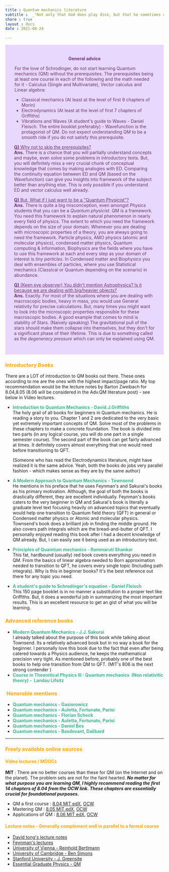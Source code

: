 ```yaml
---
title : Quantum mechanics literature
subtitle :  _"Not only that God does play dice, but that he sometimes confuses us by throwing them where they can't be seen.”-Stephen Hawking_
share : true
layout : docs
date : 2021-08-24

---
```


<div class="warning" style='padding:2em; background-color:#E9D8FD; color:#69337A'>
<span>
<p style='margin-top:0.5em; text-align:center'>
<b>General advice</b></p>
<p style='margin-left:0.1em;'>
For the love of Schrodinger, do not start learning Quantum mechanics (QM) without the prerequisites. The prerequisites being at least one course in each of the following and the math needed for it - Calculus (Single and Multivariate), Vector calculus and  Linear algebra:

- Classical mechanics (At least at the level of first 9 chapters of Morin)
- Electrodynamics (At least at the level of first 7 chapters of Griffiths)
- Vibrations and Waves (A student's guide to Waves - Daniel Fleisch. The entire booklet preferably) - Wavefunction is the protagonist of QM. Do not expect understanding QM to be a smooth ride if you do not satisfy this prerequisite.

<u>**Q)** Why not to skip the prerequisites?</u> <br>
**Ans.** There is a chance that you will partially understand concepts and maybe, even solve some problems in introductory texts.  But, you will definitely miss a very crucial chunk of conceptual knowledge that comes by making analogies with ED. Comparing the continuity equation between ED and QM (based on the Wavefunction) can give you insights into framework of the subject better than anything else. This is only possible if you understand ED and vector calculus well already.

<u>**Q)** But, What if I just want to be a "Quantum Physicist"?</u> <br>
**Ans.** There is quite a big misconception, even amongst Physics students that you can be a *Quantum physicist*. QM is a framework. You need this framework to explain natural phenomenon in nearly every field of physics. The extent to which you need the framework depends on the size of your domain. Whenever you are dealing with microscopic properties of a theory, you are always going to need the framework. Particle physics, AMO physics (atomic and molecular physics), condensed matter physics, Quantum computing & information, Biophysics are the fields where you have to use this framework at each and every step as your domain of interest is *tiny particles*. In Condensed matter and Biophysics you deal with ensembles of particles, where you use Statistical mechanics (Classical or Quantum depending on the scenario) in abundance. 

<u>**Q)** (Keen eye observer) You didn't mention Astrophysics? Is it because we are dealing with big/heavier objects?</u> <br>
**Ans.** Exactly. For most of the situations where you are dealing with macroscopic bodies, heavy in mass, you would use General relativity for precise calculations. But, many times you might want to look into the microscopic properties responsible for these macroscopic bodies. A good example that comes to mind is stability of Stars. (Naively speaking) The gravitational pull of the stars should make them collapse into themselves, but they don't for a significant phase of their lifetime. This is due to something called as the *degeneracy pressure* which can only be explained using QM.
</p>
<!---<p style='margin-bottom:1em; margin-right:1em; text-align:right; font-family:Georgia'> <b>- Gary Provost</b> <i>(100 Ways to Improve Your Writing, 1985)</i>
</p></span> -->
</div>
  
  
### <span style="color:orange">Introductory Books </span>

There are a LOT of introduction to QM books out there. These ones according to me are the ones with the highest impact/page ratio. My top recommendation would be the lecture notes by Barton Zweibach for 8.04,8.05 (8.06 will be considered in the Adv.QM literature post) - see below in Video lectures.

- <span style = "color:#3db18b"> **Introduction to Quantum Mechanics - David.J.Griffiths** </span> <br>The holy grail of all books for beginners in Quantum mechanics. He is reading a story to you. Chapter 1 and 2 are dedicated to the very basic yet extremely important concepts of QM. Solve most of the problems in these chapters to make a concrete foundation.  The book is divided into two parts (in any logical course, you will do one part in a single semester course). 
  The second part of the book can get fairly advanced at times. It definitely covers almost everything that one would need before transitioning to QFT.
  
  (Someone who has read the Electrodynamics literature, might have realized it is the same advice. Yeah, both the books do jobs very parallel fashion - which makes sense as they are by the same author)

- <span style = "color:#3db18b"> **A Modern Approach to Quantum Mechanics - Townsend** </span> <br> He mentions in his preface that he uses Feynman's and Sakurai's books as his primary motivation. Although, the goal of both the books is drastically different, they are excellent individually. Feynman's books caters to the very beginner in QM and Sakurai's book is literally a graduate level text focusing heavily on advanced topics that eventually would help one transition to Quantum field theory (QFT) in general or Condensed matter physics or Atomic and molecular physics. Townsend's book does a brilliant job in finding the middle ground. He also covers path integrals which are the bread-and-butter of QFT. I personally enjoyed reading this book after I had a decent knowledge of QM already. But, I can easily see it being used as an introductory text.

- <span style = "color:#3db18b">**Principles of Quamtum mechanics - Rammaruti Shankar**  </span> <br>This fat, hardbound (usually) red book covers everything you need in QM. From the basics of linear algebra needed to Born approximation needed to transition to QFT, he covers every single topic (Including path integrals).  Why is this in beginner books? It's the best reference out there for any topic you need.

- <span style = "color:#3db18b">**A student's guide to Schrodinger's equation - Daniel Fleisch**</span> <br>This 150 page booklet is in no manner a substitution to a proper text like Griffiths. But, it does a wonderful job in summarizing the most important results. This is an excellent resource to get an gist of what you will be learning.

### <span style="color:orange"> Advanced reference books </span>

- <span style = "color:#3db18b"> **Modern Quantum Mechanics - J.J. Sakurai** </span><br> I already talked about the purpose of this book while talking about Townsend. Its a relatively advanced book but in no way a book for the beginner. I personally love this book due to the fact that even after being catered towards a Physics audience, he keeps the mathematical precision very tight. As mentioned before, probably one of the best books to help one transition from QM to QFT. (MIT's 806 is the next strong contender )
- <span  style = "color:#3db18b"> **Course in Theoretical Physics III : Quantum mechanics  (Non relativitic theory) -  Landau Lifsitz** </span>

### <span style="color:orange"> Honorable mentions </span>

- <span  style = "color:#3db18b"> **Quantum mechanics - Gasiorowicz** </span>
- <span  style = "color:#3db18b"> **Quantum mechanics - Auletta, Fortunato, Parisi** </span>
- <span  style = "color:#3db18b"> **Quantum mechanics - Florian Scheck** </span>
- <span  style = "color:#3db18b"> **Quantum mechanics - Auletta, Fortunato, Parisi** </span>
- <span  style = "color:#3db18b"> **Quantum mechanics - Daniel Bes** </span>
- <span  style = "color:#3db18b"> **Quantum mechanics - Basdevant, Dalibard** </span>

<hr>

### <span style="color:orange">Freely available online sources </span>

#### <span style="color:orange">Video lectures / MOOCs</span>

**MIT** : There are no better courses than these for QM (on the Internet and on the planet). The problem sets are not for the faint hearted. ***No matter for what purpose you are learning QM, I highly recommend reading the first 14 chapters of 8.04 from the OCW link. These chapters are essentially crucial for foundational purposes.***

- QM a first course : [8.04 MIT edX](https://www.edx.org/course/quantum-mechanics-a-first-course), [OCW](https://ocw.mit.edu/courses/physics/8-04-quantum-physics-i-spring-2016/) 
- Mastering QM : [8.05 MIT edX](https://www.edx.org/course/mastering-quantum-mechanics), [OCW](https://ocw.mit.edu/courses/physics/8-05-quantum-physics-ii-fall-2013/)
- Applications of QM : [8.06 MIT edX](https://www.edx.org/course/applications-of-quantum-mechanics), [OCW](https://ocw.mit.edu/courses/physics/8-06-quantum-physics-iii-spring-2018/)

#### <span style="color:orange">Lecture notes - Generally complement well in parallel to a formal course</span>

- [David tong's lecture notes ](http://www.damtp.cam.ac.uk/user/tong/quantum.html) 
- [Feynman's lectures](https://www.feynmanlectures.caltech.edu/III_toc.html) 
- [University of Vienna - Reinhold Bertlmann](https://homepage.univie.ac.at/reinhold.bertlmann/pdfs/T2_Skript_final.pdf) 
- [University of Cambridge - Ben Simons](http://www.tcm.phy.cam.ac.uk/~bds10/aqp.html)
- [Stanford University - J. Greensite](http://stanford.edu/~oas/SI/QM/papers/QMGreensite.pdf)
- [Essential Graduate Physics - QM](https://sites.google.com/site/likharevegp/part-qm-quantum-mechanics/qm-merged-file)
